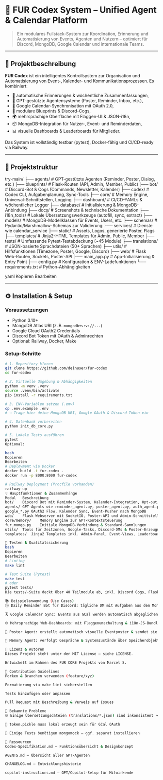 # 🧠 FUR Codex System – Unified Agent & Calendar Platform

> Ein modulares Fullstack-System zur Koordination, Erinnerung und Automatisierung von Events, Agenten und Nutzern – optimiert für Discord, MongoDB, Google Calendar und internationale Teams.

---

## 🚀 Projektbeschreibung

**FUR Codex** ist ein intelligentes Kontrollsystem zur Organisation und Automatisierung von Event-, Kalender- und Kommunikationsprozessen. Es kombiniert:
- 🔁 automatische Erinnerungen & wöchentliche Zusammenfassungen,
- 🤖 GPT-gestützte Agentensysteme (Poster, Reminder, Inbox, etc.),
- 📅 Google Calendar-Synchronisation mit OAuth 2.0,
- 🧩 modulare Blueprints & Discord-Cogs,
- 🌍 mehrsprachige Oberfläche mit Flaggen-UI & JSON-i18n,
- 📦 MongoDB-Integration für Nutzer-, Event- und Reminderdaten,
- 📊 visuelle Dashboards & Leaderboards für Mitglieder.

Das System ist vollständig testbar (pytest), Docker-fähig und CI/CD-ready via Railway.

---

## 📁 Projektstruktur

try-main/
├── agents/ # GPT-gestützte Agenten (Reminder, Poster, Dialog, etc.)
├── blueprints/ # Flask-Routen (API, Admin, Member, Public)
├── bot/ # Discord-Bot & Cogs (Commands, Newsletter, Kalender)
├── codex/ # Codex CLI, Aufgabenplanung, Sync-Tools
├── core/ # Memory Engine, Universal-Schnittstellen, Logging
├── dashboard/ # CI/CD-YAMLs & wöchentlicher Logger
├── database/ # Initialisierung & MongoDB-Anbindung
├── docs/ # Screenshots & technische Dokumentation
├── i18n_tools/ # Lokale Übersetzungswerkzeuge (autofill, sync, extract)
├── models/ # MongoDB-Modellklassen für Events, Users, etc.
├── schemas/ # Pydantic/Marshmallow-Schemas zur Validierung
├── services/ # Dienste wie calendar_service
├── static/ # Assets, Logos, generierte Poster, Flags
├── templates/ # Jinja2-HTML Templates für Admin, Public, Member
├── tests/ # Umfassende Pytest-Testabdeckung (~45 Module)
├── translations/ # JSON-basierte Sprachdateien (50+ Sprachen)
├── utils/ # Hilfsfunktionen (Timezone, Poster, Google, Discord)
├── web/ # Flask Web-Routen, Sockets, Poster-API
├── main_app.py # App-Initialisierung & Entry Point
├── config.py # Konfiguration & ENV-Ladefunktionen
└── requirements.txt # Python-Abhängigkeiten

yaml
Kopieren
Bearbeiten

---

## ⚙️ Installation & Setup

### Voraussetzungen
- Python 3.10+
- MongoDB Atlas URI (z. B. `mongodb+srv://...`)
- Google Cloud OAuth2 Credentials
- Discord Bot Token mit OAuth & Adminrechten
- Optional: Railway, Docker, Make

### Setup-Schritte

```bash
# 1. Repository klonen
git clone https://github.com/deinuser/fur-codex
cd fur-codex

# 2. Virtuelle Umgebung & Abhängigkeiten
python -m venv .venv
source .venv/bin/activate
pip install -r requirements.txt

# 3. ENV-Variablen setzen (.env)
cp .env.example .env
# → Trage hier deine MongoDB URI, Google OAuth & Discord Token ein

# 4. Datenbank vorbereiten
python init_db_core.py

# 5. Lokale Tests ausführen
pytest
Optional:

bash
Kopieren
Bearbeiten
# Deployment via Docker
docker build -t fur-codex .
docker run -p 8000:8000 fur-codex

# Railway Deployment (Procfile vorhanden)
railway up
💡 Hauptfunktionen & Zusammenhänge
Modul	Beschreibung
bot/	Discord Bot mit Reminder-System, Kalender-Integration, Opt-out, Signups
agents/	GPT-Agents wie reminder_agent.py, poster_agent.py, auth_agent.py
google_*.py	OAuth2 Flow, Kalender Sync, Event-Pusher nach MongoDB
web/	Flask Webserver mit SocketIO, Poster-API und Admin-Schnittstellen
core/memory/	Memory Engine zur GPT-Kontextsteuerung
fur_mongo.py	Initiale MongoDB-Verbindung & Standard-Sammlungen
utils/	Tools für Zeitzonen, Google-Tasks, Discord-DMs & Poster-Erzeugung
templates/	Jinja2 Templates inkl. Admin-Panel, Event-Views, Leaderboards

🧪 Testen & Qualitätssicherung
bash
Kopieren
Bearbeiten
# Linting
make lint

# Test Suite (Pytest)
make test
# oder
pytest tests/
Die tests/-Suite deckt über 40 Teilmodule ab, inkl. Discord Cogs, Flask Views, Agents & Google-Sync.

📚 Beispielanwendung (Use Cases)
🕓 Daily Reminder Bot für Discord: tägliche DM mit Aufgaben aus dem Mongo-DB Kalender

🗓 Google Calendar Sync: Events aus GCal werden automatisch abgeglichen

🌐 Mehrsprachige Web-Dashboards: mit Flaggenumschaltung & i18n-JS-Bundle

📩 Poster Agent: erstellt automatisch visuelle Eventposter & sendet sie an Discord-Channels

🧠 Memory Agent: verfolgt Gespräche & Systemzustände über Speicherobjekte

📄 Lizenz & Autoren
Dieses Projekt steht unter der MIT License – siehe LICENSE.

Entwickelt im Rahmen des FUR CORE Projekts von Marcel S.

🤝 Contribution Guidelines
Forken & Branchen verwenden (feature/xyz)

Formatierung via make lint sicherstellen

Tests hinzufügen oder anpassen

Pull Request mit Beschreibung & Verweis auf Issues

🐞 Bekannte Probleme
🌐 Einige Übersetzungsdateien (translations/*.json) sind inkonsistent → i18n_tools/translate_sync.py verwenden

🔐 token.pickle muss lokal erzeugt sein für GCal OAuth

🧪 Einige Tests benötigen mongomock – ggf. separat installieren

📎 Ressourcen
Codex-Spezifikation.md – Funktionsübersicht & Designkonzept

AGENTS.md – Übersicht aller GPT-Agenten

CHANGELOG.md – Entwicklungshistorie

copilot-instructions.md – GPT/Copilot-Setup für Mitwirkende
